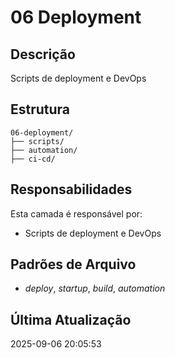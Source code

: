 # 06 Deployment

## Descrição
Scripts de deployment e DevOps

## Estrutura
```
06-deployment/
├── scripts/
├── automation/
├── ci-cd/
```

## Responsabilidades
Esta camada é responsável por:
- Scripts de deployment e DevOps

## Padrões de Arquivo
- *deploy*, *startup*, *build*, *automation*

## Última Atualização
2025-09-06 20:05:53
